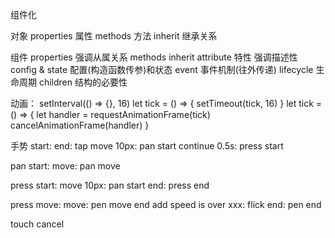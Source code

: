 组件化

对象
properties 属性
methods 方法
inherit 继承关系

组件
properties 强调从属关系
methods
inherit
attribute 特性  强调描述性
config & state 配置(构造函数传参)和状态
event 事件机制(往外传递)
lifecycle 生命周期
children    结构的必要性

动画：
setInterval(() => {}, 16)
let tick = () => {
    setTimeout(tick, 16)
}
let tick = () => {
    let handler = requestAnimationFrame(tick)
    cancelAnimationFrame(handler)
}

手势
start:
    end: tap
    move 10px: pan start
    continue 0.5s: press start

pan start: 
    move: pan move

press start:
    move 10px: pan start
    end: press end

press move:
    move: pen move
    end add speed is over xxx: flick
    end: pen end

touch cancel

